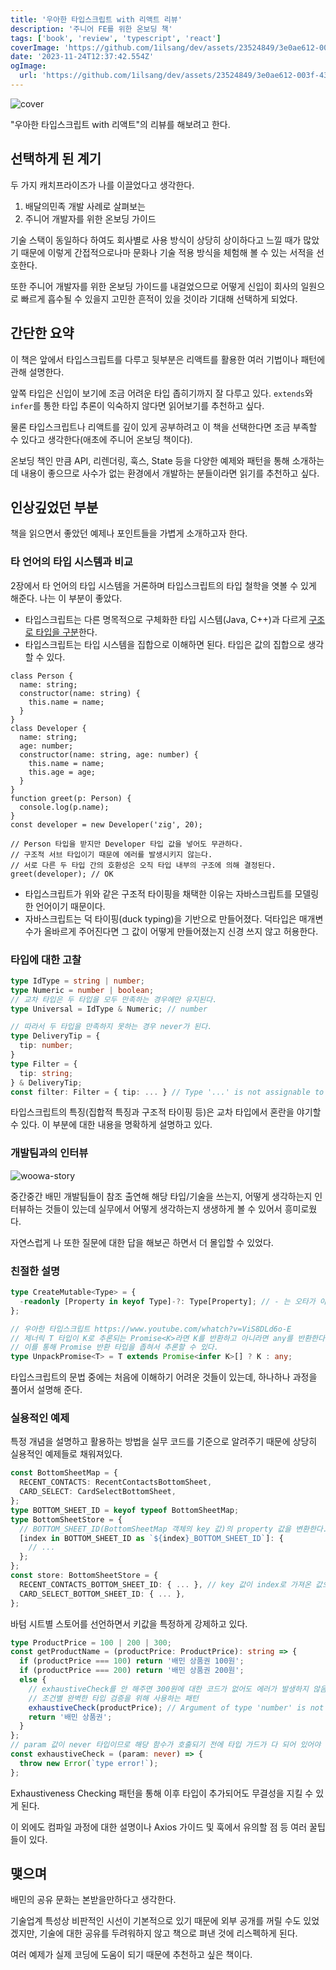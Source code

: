 ```yaml
---
title: '우아한 타입스크립트 with 리액트 리뷰'
description: '주니어 FE를 위한 온보딩 책'
tags: ['book', 'review', 'typescript', 'react']
coverImage: 'https://github.com/1ilsang/dev/assets/23524849/3e0ae612-003f-43e9-a6b0-d481697fc280'
date: '2023-11-24T12:37:42.554Z'
ogImage:
  url: 'https://github.com/1ilsang/dev/assets/23524849/3e0ae612-003f-43e9-a6b0-d481697fc280'
---
```


![cover](https://github.com/1ilsang/dev/assets/23524849/3e0ae612-003f-43e9-a6b0-d481697fc280 'cover')

"우아한 타입스크립트 with 리액트"의 리뷰를 해보려고 한다.

## 선택하게 된 계기

두 가지 캐치프라이즈가 나를 이끌었다고 생각한다.

1. 배달의민족 개발 사례로 살펴보는
2. 주니어 개발자를 위한 온보딩 가이드

기술 스택이 동일하다 하여도 회사별로 사용 방식이 상당히 상이하다고 느낄 때가 많았기 때문에 이렇게 간접적으로나마 문화나 기술 적용 방식을 체험해 볼 수 있는 서적을 선호한다.

또한 주니어 개발자를 위한 온보딩 가이드를 내걸었으므로 어떻게 신입이 회사의 일원으로 빠르게 흡수될 수 있을지 고민한 흔적이 있을 것이라 기대해 선택하게 되었다.

## 간단한 요약

이 책은 앞에서 타입스크립트를 다루고 뒷부분은 리액트를 활용한 여러 기법이나 패턴에 관해 설명한다.

앞쪽 타입은 신입이 보기에 조금 어려운 타입 좁히기까지 잘 다루고 있다. `extends`와 `infer`를 통한 타입 추론이 익숙하지 않다면 읽어보기를 추천하고 싶다.

물론 타입스크립트나 리액트를 깊이 있게 공부하려고 이 책을 선택한다면 조금 부족할 수 있다고 생각한다(애초에 주니어 온보딩 책이다).

온보딩 책인 만큼 API, 리렌더링, 훅스, State 등을 다양한 예제와 패턴을 통해 소개하는데 내용이 좋으므로 사수가 없는 환경에서 개발하는 분들이라면 읽기를 추천하고 싶다.

## 인상깊었던 부분

책을 읽으면서 좋았던 예제나 포인트들을 가볍게 소개하고자 한다.

### 타 언어의 타입 시스템과 비교

2장에서 타 언어의 타입 시스템을 거론하며 타입스크립트의 타입 철학을 엿볼 수 있게 해준다. 나는 이 부분이 좋았다.

- 타입스크립트는 다른 명목적으로 구체화한 타입 시스템(Java, C++)과 다르게 <u>구조로 타입을 구분</u>한다.
- 타입스크립트는 타입 시스템을 집합으로 이해하면 된다. 타입은 값의 집합으로 생각할 수 있다.

```tsx
class Person {
  name: string;
  constructor(name: string) {
    this.name = name;
  }
}
class Developer {
  name: string;
  age: number;
  constructor(name: string, age: number) {
    this.name = name;
    this.age = age;
  }
}
function greet(p: Person) {
  console.log(p.name);
}
const developer = new Developer('zig', 20);

// Person 타입을 받지만 Developer 타입 값을 넣어도 무관하다.
// 구조적 서브 타입이기 때문에 에러를 발생시키지 않는다.
// 서로 다른 두 타입 간의 호환성은 오직 타입 내부의 구조에 의해 결정된다.
greet(developer); // OK
```

- 타입스크립트가 위와 같은 구조적 타이핑을 채택한 이유는 자바스크립트를 모델링한 언어이기 때문이다.
- 자바스크립트는 덕 타이핑(duck typing)을 기반으로 만들어졌다. 덕타입은 매개변수가 올바르게 주어진다면 그 값이 어떻게 만들어졌는지 신경 쓰지 않고 허용한다.

### 타입에 대한 고찰

```ts
type IdType = string | number;
type Numeric = number | boolean;
// 교차 타입은 두 타입을 모두 만족하는 경우에만 유지된다.
type Universal = IdType & Numeric; // number

// 따라서 두 타입을 만족하지 못하는 경우 never가 된다.
type DeliveryTip = {
  tip: number;
}
type Filter = {
  tip: string;
} & DeliveryTip;
const filter: Filter = { tip: ... } // Type '...' is not assignable to type 'never'.
```

타입스크립트의 특징(집합적 특징과 구조적 타이핑 등)은 교차 타입에서 혼란을 야기할 수 있다. 이 부분에 대한 내용을 명확하게 설명하고 있다.

### 개발팀과의 인터뷰

![woowa-story](https://github.com/1ilsang/dev/assets/23524849/7e43ccaf-306d-48f0-b0aa-48151564e8ee)

중간중간 배민 개발팀들이 참조 출연해 해당 타입/기술을 쓰는지, 어떻게 생각하는지 인터뷰하는 것들이 있는데 실무에서 어떻게 생각하는지 생생하게 볼 수 있어서 흥미로웠다.

자연스럽게 나 또한 질문에 대한 답을 해보곤 하면서 더 몰입할 수 있었다.

### 친절한 설명

```ts
type CreateMutable<Type> = {
  -readonly [Property in keyof Type]-?: Type[Property]; // - 는 오타가 아니다.
};

// 우아한 타입스크립트 https://www.youtube.com/whatch?v=ViS8DLd6o-E
// 제너릭 T 타입이 K로 추론되는 Promise<K>라면 K를 반환하고 아니라면 any를 반환한다.
// 이를 통해 Promise 반환 타입을 좁혀서 추론할 수 있다.
type UnpackPromise<T> = T extends Promise<infer K>[] ? K : any;
```

타입스크립트의 문법 중에는 처음에 이해하기 어려운 것들이 있는데, 하나하나 과정을 풀어서 설명해 준다.

### 실용적인 예제

특정 개념을 설명하고 활용하는 방법을 실무 코드를 기준으로 알려주기 때문에 상당히 실용적인 예제들로 채워져있다.

```ts
const BottomSheetMap = {
  RECENT_CONTACTS: RecentContactsBottomSheet,
  CARD_SELECT: CardSelectBottomSheet,
};
type BOTTOM_SHEET_ID = keyof typeof BottomSheetMap;
type BottomSheetStore = {
  // BOTTOM_SHEET_ID(BottomSheetMap 객체의 key 값)의 property 값을 변환한다.
  [index in BOTTOM_SHEET_ID as `${index}_BOTTOM_SHEET_ID`]: {
    // ...
  };
};
const store: BottomSheetStore = {
  RECENT_CONTACTS_BOTTOM_SHEET_ID: { ... }, // key 값이 index로 가져온 값으로 변환된다.
  CARD_SELECT_BOTTOM_SHEET_ID: { ... },
};
```

바텀 시트별 스토어를 선언하면서 키값을 특정하게 강제하고 있다.

```ts
type ProductPrice = 100 | 200 | 300;
const getProductName = (productPrice: ProductPrice): string => {
  if (productPrice === 100) return '배민 상품권 100원';
  if (productPrice === 200) return '배민 상품권 200원';
  else {
    // exhaustiveCheck를 안 해주면 300원에 대한 코드가 없어도 에러가 발생하지 않음.
    // 조건별 완벽한 타입 검증을 위해 사용하는 패턴
    exhaustiveCheck(productPrice); // Argument of type 'number' is not assignable to parameter of type 'never'.
    return '배민 상품권';
  }
};
// param 값이 never 타입이므로 해당 함수가 호출되기 전에 타입 가드가 다 되어 있어야 한다.
const exhaustiveCheck = (param: never) => {
  throw new Error(`type error!`);
};
```

Exhaustiveness Checking 패턴을 통해 이후 타입이 추가되어도 무결성을 지킬 수 있게 된다.

이 외에도 컴파일 과정에 대한 설명이나 Axios 가이드 및 훅에서 유의할 점 등 여러 꿀팁들이 있다.

## 맺으며

배민의 공유 문화는 본받을만하다고 생각한다.

기술업계 특성상 비판적인 시선이 기본적으로 있기 때문에 외부 공개를 꺼릴 수도 있었겠지만, 기술에 대한 공유를 두려워하지 않고 책으로 펴낸 것에 리스펙하게 된다.

여러 예제가 실제 코딩에 도움이 되기 때문에 추천하고 싶은 책이다.
